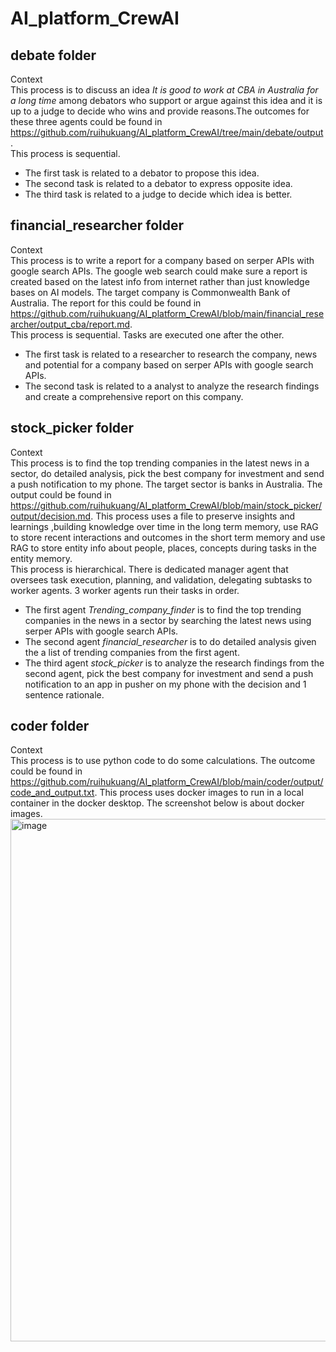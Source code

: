 # AI_platform_CrewAI   

## debate folder  
Context    
This process is to discuss an idea *It is good to work at CBA in Australia for a long time* among debators who support or argue against this idea and it is up to a judge to decide who wins and provide reasons.The outcomes for these three agents could be found in https://github.com/ruihukuang/AI_platform_CrewAI/tree/main/debate/output.    
This process is sequential.  
- The first task is related to a debator to propose this idea.  
- The second task is related to a debator to express opposite idea.  
- The third task is related to a judge to decide which idea is better.      

## financial_researcher folder  
Context  
This process is to write a report for a company based on serper APIs with google search APIs. The google web search could make sure a report is created based on the latest info from internet rather than just knowledge bases on AI models. The target company is Commonwealth Bank of Australia. The report for this could be found in https://github.com/ruihukuang/AI_platform_CrewAI/blob/main/financial_researcher/output_cba/report.md.  
This process is sequential. Tasks are executed one after the other.   
- The first task is related to a researcher to research the company, news and potential for a company based on serper APIs with google search APIs.    
- The second task is related to a analyst to analyze the research findings and create a comprehensive report on this company.  

## stock_picker folder    
Context    
This process is to find the top trending companies in the latest news in a sector, do detailed analysis, pick the best company for investment and send a push notification to my phone. The target sector is banks in Australia. The output could be found in https://github.com/ruihukuang/AI_platform_CrewAI/blob/main/stock_picker/output/decision.md. This process uses a file to preserve insights and learnings ,building knowledge over time in the long term memory, use RAG to store recent interactions and outcomes in the short term memory and use RAG to store entity info about people, places, concepts during tasks in the entity memory.   
This process is hierarchical. There is dedicated manager agent that oversees task execution, planning, and validation, delegating subtasks to worker agents. 3 worker agents run their tasks in order.    
- The first agent *Trending_company_finder* is to find the top trending companies in the news in a sector by searching the latest news using serper APIs with google search APIs.    
- The second agent *financial_researcher* is to do detailed analysis given the a list of trending companies from the first agent.   
- The third agent *stock_picker* is to analyze the research findings from the second agent, pick the best company for investment and send a push notification to an app in pusher on my phone with the decision and 1 sentence rationale.  

## coder folder   
Context  
This process is to use python code to do some calculations. The outcome could be found in https://github.com/ruihukuang/AI_platform_CrewAI/blob/main/coder/output/code_and_output.txt. This process uses docker images to run in a local container in the docker desktop. The screenshot below is about docker images.   
<img width="2993" height="836" alt="image" src="https://github.com/user-attachments/assets/9763dec0-7946-40ce-bbbf-e0d6d19ed5f8" />  







